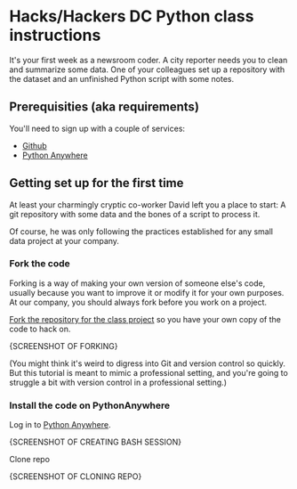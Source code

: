 # Hacks/Hackers DC Python class instructions

It's your first week as a newsroom coder. A city reporter needs you to clean and summarize some data. One of your colleagues set up a repository with the dataset and an unfinished Python script with some notes.

## Prerequisities (aka requirements)

You'll need to sign up with a couple of services:

* [Github](https://github.com)
* [Python Anywhere](https://pythonanywhere.com)

## Getting set up for the first time

At least your charmingly cryptic co-worker David left you a place to start: A git repository with some data and the bones of a script to process it.

Of course, he was only following the practices established for any small data project at your company. 

### Fork the code

Forking is a way of making your own version of someone else's code, usually because you want to improve it or modify it for your own purposes. At our company, you should always fork before you work on a project.

[Fork the repository for the class project](https://github.com/eads/hhdcpython#fork-destination-box) so you have your own copy of the code to hack on.

{SCREENSHOT OF FORKING}

(You might think it's weird to digress into Git and version control so quickly. But this tutorial is meant to mimic a professional setting, and you're going to struggle a bit with version control in a professional setting.)

### Install the code on PythonAnywhere

Log in to [Python Anywhere](https://pythonanywhere.com).



{SCREENSHOT OF CREATING BASH SESSION}

Clone repo

{SCREENSHOT OF CLONING REPO}







